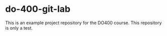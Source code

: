# do-400-git-lab

This is an example project repository for the DO400 course.
This repository is only a test.
